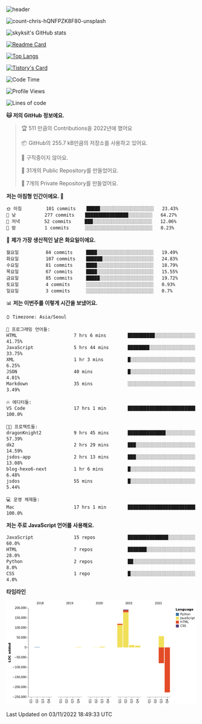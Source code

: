 <!-- Header -->
![header](https://capsule-render.vercel.app/api?type=waving&color=auto&text=Hi%20there👋&textBg=true&animation=twinkling&fontSize=40)

<!-- title image -->
![count-chris-hQNFPZK8F80-unsplash](https://user-images.githubusercontent.com/20593462/186829883-69329c21-f07c-49b2-a545-bfd851b7c943.jpg)

<!-- github stats -->
![skyksit's GitHub stats](https://github-readme-stats.vercel.app/api?username=skyksit&show_icons=true&theme=radical)

[![Readme Card](https://github-readme-stats.vercel.app/api/pin/?username=skyksit&repo=react-native-todo-app-tdd&theme=radical)](https://github.com/skyksit/react-native-todo-app-tdd)

[![Top Langs](https://github-readme-stats.vercel.app/api/top-langs/?username=skyksit&layout=compact&theme=radical)](https://github.com/skyksit/)

[![Tistory's Card](https://github-readme-tistory-card.vercel.app/api/badge?name=skyksit&theme=kakao)](https://github.com/skyksit/)

<!--START_SECTION:waka-->
![Code Time](http://img.shields.io/badge/Code%20Time-46%20hrs%2019%20mins-blue)

![Profile Views](http://img.shields.io/badge/Profile%20Views-1-blue)

![Lines of code](https://img.shields.io/badge/%EC%A0%80%EB%8A%94%20%EC%97%AC%ED%83%9C%EA%B9%8C%EC%A7%80%20-110%20Thousand%20%EC%A4%84%EC%9D%98%20%EC%BD%94%EB%93%9C%EB%A5%BC%20%EC%9E%91%EC%84%B1%ED%96%88%EC%96%B4%EC%9A%94.-blue)

**🐱 저의 GitHub 정보에요.** 

> 🏆 511 만큼의 Contributions을 2022년에 했어요
 > 
> 📦 GitHub의 255.7 kB만큼의 저장소를 사용하고 있어요. 
 > 
> 🚫 구직중이지 않아요.
 > 
> 📜 31개의 Public Repository를 만들었어요. 
 > 
> 🔑 7개의 Private Repository를 만들었어요.  
 > 
**저는 아침형 인간이에요. 🐤** 

```text
🌞 아침         101 commits    █████░░░░░░░░░░░░░░░░░░░░   23.43% 
🌆 낮　         277 commits    ████████████████░░░░░░░░░   64.27% 
🌃 저녁         52 commits     ███░░░░░░░░░░░░░░░░░░░░░░   12.06% 
🌙 밤　         1 commits      ░░░░░░░░░░░░░░░░░░░░░░░░░   0.23%

```
📅 **제가 가장 생산적인 날은 화요일이에요.** 

```text
월요일          84 commits     ████░░░░░░░░░░░░░░░░░░░░░   19.49% 
화요일          107 commits    ██████░░░░░░░░░░░░░░░░░░░   24.83% 
수요일          81 commits     ████░░░░░░░░░░░░░░░░░░░░░   18.79% 
목요일          67 commits     ████░░░░░░░░░░░░░░░░░░░░░   15.55% 
금요일          85 commits     █████░░░░░░░░░░░░░░░░░░░░   19.72% 
토요일          4 commits      ░░░░░░░░░░░░░░░░░░░░░░░░░   0.93% 
일요일          3 commits      ░░░░░░░░░░░░░░░░░░░░░░░░░   0.7%

```


📊 **저는 이번주를 이렇게 시간을 보냈어요.** 

```text
⌚︎ Timezone: Asia/Seoul

💬 프로그래밍 언어들: 
HTML                     7 hrs 6 mins        ██████████░░░░░░░░░░░░░░░   41.75% 
JavaScript               5 hrs 44 mins       ████████░░░░░░░░░░░░░░░░░   33.75% 
XML                      1 hr 3 mins         █░░░░░░░░░░░░░░░░░░░░░░░░   6.25% 
JSON                     40 mins             █░░░░░░░░░░░░░░░░░░░░░░░░   4.01% 
Markdown                 35 mins             ░░░░░░░░░░░░░░░░░░░░░░░░░   3.49%

🔥 에디터들: 
VS Code                  17 hrs 1 min        █████████████████████████   100.0%

🐱‍💻 프로젝트들: 
dragonKnight2            9 hrs 45 mins       ██████████████░░░░░░░░░░░   57.39% 
dk2                      2 hrs 29 mins       ███░░░░░░░░░░░░░░░░░░░░░░   14.59% 
jsdos-app                2 hrs 13 mins       ███░░░░░░░░░░░░░░░░░░░░░░   13.08% 
blog-hexo6-next          1 hr 6 mins         █░░░░░░░░░░░░░░░░░░░░░░░░   6.48% 
jsdos                    55 mins             █░░░░░░░░░░░░░░░░░░░░░░░░   5.44%

💻 운영 체제들: 
Mac                      17 hrs 1 min        █████████████████████████   100.0%

```

**저는 주로 JavaScript 언어를 사용해요.** 

```text
JavaScript               15 repos            ███████████████░░░░░░░░░░   60.0% 
HTML                     7 repos             ███████░░░░░░░░░░░░░░░░░░   28.0% 
Python                   2 repos             ██░░░░░░░░░░░░░░░░░░░░░░░   8.0% 
CSS                      1 repo              █░░░░░░░░░░░░░░░░░░░░░░░░   4.0%

```


**타임라인**

![Chart not found](https://raw.githubusercontent.com/skyksit/skyksit/main/charts/bar_graph.png) 


 Last Updated on 03/11/2022 18:49:33 UTC
<!--END_SECTION:waka-->

<!--
**skyksit/skyksit** is a ✨ _special_ ✨ repository because its `README.md` (this file) appears on your GitHub profile.

Here are some ideas to get you started:

- 🔭 I’m currently working on ...
- 🌱 I’m currently learning ...
- 👯 I’m looking to collaborate on ...
- 🤔 I’m looking for help with ...
- 💬 Ask me about ...
- 📫 How to reach me: ...
- 😄 Pronouns: ...
- ⚡ Fun fact: ...
-->
